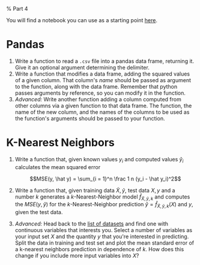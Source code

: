 % Part 4

You will find a notebook you can use as a starting point [here](https://github.com/dhesse/HIOA-2017/blob/master/Homework/Part%204.ipynb).

# Pandas

1. Write a function to read a `.csv` file into a pandas data frame,
   returning it. Give it an optional argument determining the
   delimiter.
2. Write a function that modifies a data frame, adding the squared
   values of a given column. That column's *name* should be passed as
   argument to the function, along with the data frame. Remember that
   python passes arguments by reference, so you can modify it in the
   function.
3. *Advanced:* Write another function adding a column computed from
   other columns via a given function to that data frame. The
   function, the name of the new column, and the names of the columns
   to be used as the function's arguments should be passed to your
   function. 

# K-Nearest Neighbors

1. Write a function that, given known values $y_i$ and computed values
   $\hat y_i$ calculates the mean squared error
   
   $$MSE(y, \hat y) = \sum_{i = 1}^n \frac 1 n (y_i - \hat y_i)^2$$
   
2. Write a function that, given training data $\tilde X, \tilde y$,
   test data $X, y$ and a number $k$ generates a $k$-Nearest-Neighbor
   model $\hat f_{\tilde X, \tilde y, k}$ and computes the $MSE(y,
   \hat y)$ for the $k$-Nearest-Neighbor prediction $\hat y = \hat
   f_{\tilde X, \tilde y, k}(X)$ and $y$, given the test data.
3. *Advanced:* Head back to the [list of datasets][ads] and find one
   with continuous variables that interests you. Select a number of
   variables as your input set $X$ and the quantity $y$ that you're
   interested in predicting. Split the data in training and test set
   and plot the mean standard error of a k-nearest neighbors
   prediction in dependence of $k$. How does this change if you
   include more input variables into $X$?

[templ]: https://github.com/dhesse/STK-INF4000-templates
[ads]: https://github.com/caesar0301/awesome-public-datasets
